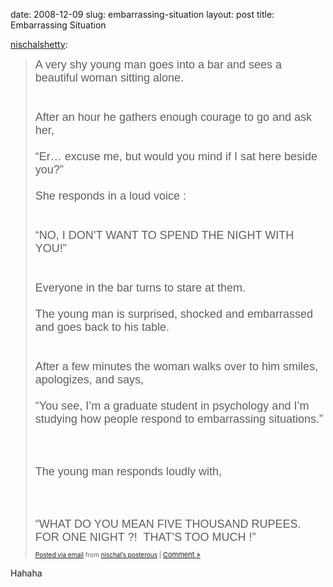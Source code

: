 date: 2008-12-09
slug: embarrassing-situation
layout: post
title: Embarrassing Situation


<p><a href="http://nischalshetty.tumblr.com/post/63707022/embarrassing-situation" target="_blank">nischalshetty</a>:</p>



<blockquote><font size="4"><span style="font-family: comic sans ms,sans-serif;">A very shy young man goes into a bar and sees a beautiful woman sitting alone.</span><br style="font-family: comic sans ms,sans-serif;"/><span style="font-family: comic sans ms,sans-serif;"> </span><br style="font-family: comic sans ms,sans-serif;"/><br style="font-family: comic sans ms,sans-serif;"/><span style="font-family: comic sans ms,sans-serif;">After an hour he gathers enough courage to go and ask her,</span><br style="font-family: comic sans ms,sans-serif;"/><br style="font-family: comic sans ms,sans-serif;"/><span style="font-family: comic sans ms,sans-serif;">“Er… excuse me, but would you mind if I sat here beside you?”</span><br style="font-family: comic sans ms,sans-serif;"/><br style="font-family: comic sans ms,sans-serif;"/><span style="font-family: comic sans ms,sans-serif;">She responds in a loud voice&#160;:</span><br style="font-family: comic sans ms,sans-serif;"/><br style="font-family: comic sans ms,sans-serif;"/><span style="font-family: comic sans ms,sans-serif;"> </span><br style="font-family: comic sans ms,sans-serif;"/><span style="font-family: comic sans ms,sans-serif;">“NO, I DON’T WANT TO SPEND THE NIGHT WITH YOU!”</span><br style="font-family: comic sans ms,sans-serif;"/><br style="font-family: comic sans ms,sans-serif;"/><span style="font-family: comic sans ms,sans-serif;"> </span><br style="font-family: comic sans ms,sans-serif;"/><span style="font-family: comic sans ms,sans-serif;">Everyone in the bar turns to stare at them.</span><br style="font-family: comic sans ms,sans-serif;"/><br style="font-family: comic sans ms,sans-serif;"/><span style="font-family: comic sans ms,sans-serif;">The young man is surprised, shocked and embarrassed and goes back to his table.</span><br style="font-family: comic sans ms,sans-serif;"/><br style="font-family: comic sans ms,sans-serif;"/><span style="font-family: comic sans ms,sans-serif;"> </span><br style="font-family: comic sans ms,sans-serif;"/><span style="font-family: comic sans ms,sans-serif;">After a few minutes the woman walks over to him smiles, apologizes, and says,</span><br style="font-family: comic sans ms,sans-serif;"/><br style="font-family: comic sans ms,sans-serif;"/><span style="font-family: comic sans ms,sans-serif;">“You see, I’m a graduate student in psychology and I’m studying how people respond to embarrassing situations.”</span><br style="font-family: comic sans ms,sans-serif;"/><br style="font-family: comic sans ms,sans-serif;"/><span style="font-family: comic sans ms,sans-serif;"> </span><br style="font-family: comic sans ms,sans-serif;"/><br style="font-family: comic sans ms,sans-serif;"/><span style="font-family: comic sans ms,sans-serif;">The young man responds loudly with,</span><br style="font-family: comic sans ms,sans-serif;"/><br style="font-family: comic sans ms,sans-serif;"/><span style="font-family: comic sans ms,sans-serif;"> </span><br style="font-family: comic sans ms,sans-serif;"/><br style="font-family: comic sans ms,sans-serif;"/><span style="font-family: comic sans ms,sans-serif;">“WHAT DO YOU MEAN FIVE THOUSAND RUPEES. FOR ONE NIGHT&#160;?!  THAT’S TOO MUCH&#160;!”</span></font><p style="font-size: 10px;"> <a href="http://posterous.com" target="_blank">Posted via email</a>  from <a href="http://nischal.posterous.com/embarrassing-situation" target="_blank">nischal’s posterous</a> | <a href="http://nischal.posterous.com/embarrassing-situation#comment" target="_blank"><span style="font-size: 11px">Comment&#160;»</span></a> </p></blockquote>



<p>Hahaha</p>

